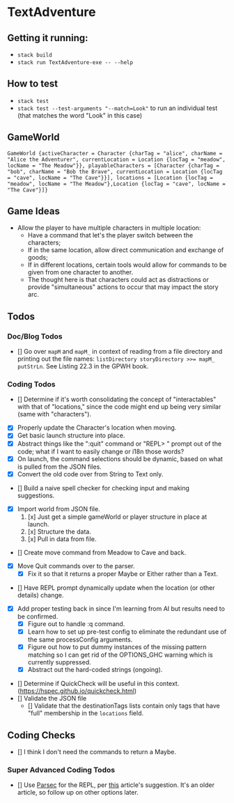 # TextAdventure

## Getting it running:

- `stack build`
- `stack run TextAdventure-exe -- --help`

## How to test

- `stack test`
- `stack test --test-arguments "--match=Look"` to run an individual test (that matches the word "Look" in this case)

## GameWorld

```
GameWorld {activeCharacter = Character {charTag = "alice", charName = "Alice the Adventurer", currentLocation = Location {locTag = "meadow", locName = "The Meadow"}}, playableCharacters = [Character {charTag = "bob", charName = "Bob the Brave", currentLocation = Location {locTag = "cave", locName = "The Cave"}}], locations = [Location {locTag = "meadow", locName = "The Meadow"},Location {locTag = "cave", locName = "The Cave"}]}
```

## Game Ideas

- Allow the player to have multiple characters in multiple location:
  - Have a command that let's the player switch between the characters;
  - If in the same location, allow direct communication and exchange of goods;
  - If in different locations, certain tools would allow for commands to be given from one character to another.
  - The thought here is that characters could act as distractions or provide "simultaneous" actions to occur that may impact the story arc.

## Todos

### Doc/Blog Todos

- [] Go over `mapM` and `mapM_` in context of reading from a file directory and printing out the file names: `listDirectory storyDirectory >>= mapM_ putStrLn`. See Listing 22.3 in the GPWH book.

### Coding Todos

- [] Determine if it's worth consolidating the concept of "interactables" with that of "locations," since the code might end up being very similar (same with "characters").
- [x] Properly update the Character's location when moving.
- [x] Get basic launch structure into place.
- [x] Abstract things like the ":quit" command or "REPL> " prompt out of the code; what if I want to easily change or i18n those words?
- [x] On launch, the command selections should be dynamic, based on what is pulled from the JSON files.
- [x] Convert the old code over from String to Text only.
- [] Build a naive spell checker for checking input and making suggestions.
- [x] Import world from JSON file.
  1. [x] Just get a simple gameWorld or player structure in place at launch.
  2. [x] Structure the data.
  3. [x] Pull in data from file.
- [] Create move command from Meadow to Cave and back.
- [x] Move Quit commands over to the parser.
  - [x] Fix it so that it returns a proper Maybe or Either rather than a Text.
- [] Have REPL prompt dynamically update when the location (or other details) change.
- [x] Add proper testing back in since I'm learning from AI but results need to be confirmed.
  - [x] Figure out to handle :q command.
  - [x] Learn how to set up pre-test config to eliminate the redundant use of the same processConfig arguments.
  - [x] Figure out how to put dummy instances of the missing pattern matching so I can get rid of the OPTIONS_GHC warning which is currently suppressed.
  - [x] Abstract out the hard-coded strings (ongoing).
- [] Determine if QuickCheck will be useful in this context. (https://hspec.github.io/quickcheck.html)
- [] Validate the JSON file
  - [] Validate that the destinationTags lists contain only tags that have "full" membership in the `locations` field.

## Coding Checks

- [] I think I don't need the commands to return a Maybe.

### Super Advanced Coding Todos

- [] Use [Parsec](https://hackage.haskell.org/package/parsec) for the REPL, per [this](https://blogg.bekk.no/creating-a-repl-in-haskell-efcdef1deec2) article's suggestion. It's an older article, so follow up on other options later.
